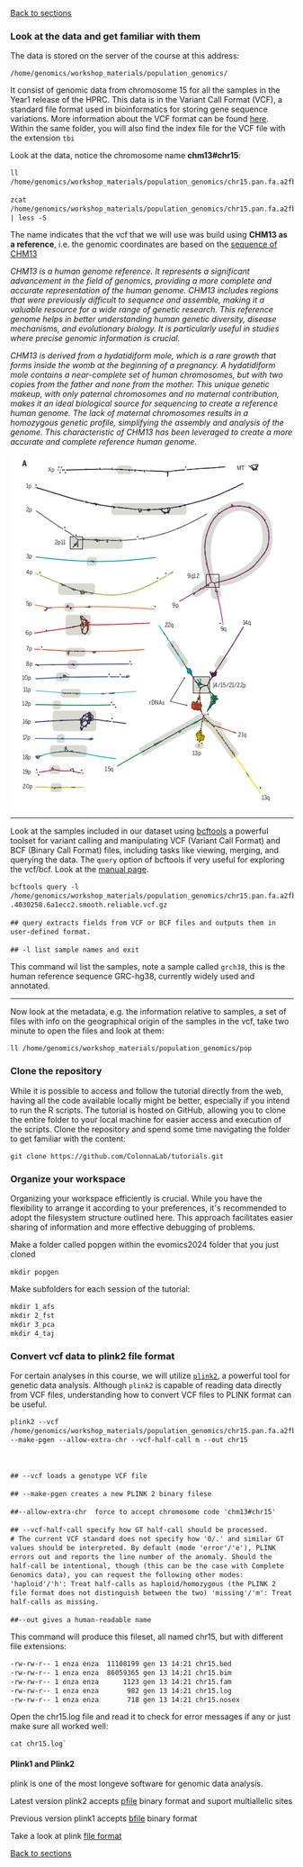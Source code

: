 [Back to sections](/#tutorial-sections)

### Look at the data and get familiar with them 
The data is stored on the server of the course at this address: 
```shell
/home/genomics/workshop_materials/population_genomics/
```
It consist of genomic data from chromosome 15 for all the samples in the Year1 release of the HPRC. This data is in the Variant Call Format (VCF), a standard file format used in bioinformatics for storing gene sequence variations. More information about the VCF format can be found [here](https://en.wikipedia.org/wiki/Variant_Call_Format). Within the same folder, you will also find the index file for the VCF file with the extension `tbi`

Look at the data, notice the chromosome name **chm13#chr15**:  

```shell
ll /home/genomics/workshop_materials/population_genomics/chr15.pan.fa.a2fb268.4030258.6a1ecc2.smooth.reliable.vcf.gz

zcat /home/genomics/workshop_materials/population_genomics/chr15.pan.fa.a2fb268.4030258.6a1ecc2.smooth.reliable.vcf.gz | less -S 
```
The name indicates that the vcf that we will use was build using **CHM13 as a reference**, i.e. the genomic coordinates are based on the [sequence of CHM13](https://www.science.org/doi/10.1126/science.abj6987) 

_CHM13 is a human genome reference. It represents a significant advancement in the field of genomics, providing a more complete and accurate representation of the human genome. CHM13 includes regions that were previously difficult to sequence and assemble, making it a valuable resource for a wide range of genetic research. This reference genome helps in better understanding human genetic diversity, disease mechanisms, and evolutionary biology. It is particularly useful in studies where precise genomic information is crucial._

_CHM13 is derived from a hydatidiform mole, which is a rare growth that forms inside the womb at the beginning of a pregnancy. A hydatidiform mole contains a near-complete set of human chromosomes, but with two copies from the father and none from the mother. This unique genetic makeup, with only paternal chromosomes and no maternal contribution, makes it an ideal biological source for sequencing to create a reference human genome. The lack of maternal chromosomes results in a homozygous genetic profile, simplifying the assembly and analysis of the genome. This characteristic of CHM13 has been leveraged to create a more accurate and complete reference human genome._

![chm13](../img/chm13.png)

***

Look at the samples included in our dataset using [bcftools](https://samtools.github.io/bcftools/bcftools.html) a powerful toolset for variant calling and manipulating VCF (Variant Call Format) and BCF (Binary Call Format) files, including tasks like viewing, merging, and querying the data. The `query` option of bcftools if very useful for exploring the vcf/bcf. Look at the [manual page](https://samtools.github.io/bcftools/bcftools.html#query). 

```shell 
bcftools query -l /home/genomics/workshop_materials/population_genomics/chr15.pan.fa.a2fb268 .4030258.6a1ecc2.smooth.reliable.vcf.gz

## query extracts fields from VCF or BCF files and outputs them in user-defined format.

## -l list sample names and exit
```
This command wil list the samples, note a sample called `grch38`, this is the human reference sequence GRC-hg38, currently widely used and annotated.  

***
Now look at the metadata, e.g. the information relative to samples, a set of files with info on the geographical origin of the samples in the vcf, take two minute to open the files and look at them: 

```shell
ll /home/genomics/workshop_materials/population_genomics/pop 
```

### Clone the repository 
While it is possible to access and follow the tutorial directly from the web, having all the code available locally might be better, especially if you intend to run the R scripts. The tutorial is hosted on GitHub, allowing you to clone the entire folder to your local machine for easier access and execution of the scripts. Clone the repository and spend some time navigating the folder to get familiar with the content:  

```shell
git clone https://github.com/ColonnaLab/tutorials.git

``` 


### Organize your workspace 

Organizing your workspace efficiently is crucial. While you have the flexibility to arrange it according to your preferences, it's recommended to adopt the filesystem structure outlined here. This approach facilitates easier sharing of information and more effective debugging of problems.

Make a folder called popgen within the evomics2024 folder that you just cloned 

`mkdir popgen`

Make subfolders for each session of the tutorial: 

```shell
mkdir 1_afs 
mkdir 2_fst 
mkdir 3_pca 
mkdir 4_taj 
```


### Convert vcf data to plink2 file format  
For certain analyses in this course, we will utilize  [`plink2`](https://www.cog-genomics.org/plink/2.0/), a powerful tool for genetic data analysis. Although `plink2` is capable of reading data directly from VCF files, understanding how to convert VCF files to PLINK format can be useful.

```shell
plink2 --vcf  /home/genomics/workshop_materials/population_genomics/chr15.pan.fa.a2fb268.4030258.6a1ecc2.smooth.reliable.vcf.gz --make-pgen --allow-extra-chr --vcf-half-call m --out chr15 



## --vcf loads a genotype VCF file

## --make-pgen creates a new PLINK 2 binary filese

##--allow-extra-chr  force to accept chromosome code 'chm13#chr15'

## --vcf-half-call specify how GT half-call should be processed.
# The current VCF standard does not specify how '0/.' and similar GT values should be interpreted. By default (mode 'error'/'e'), PLINK errors out and reports the line number of the anomaly. Should the half-call be intentional, though (this can be the case with Complete Genomics data), you can request the following other modes: 'haploid'/'h': Treat half-calls as haploid/homozygous (the PLINK 2 file format does not distinguish between the two) 'missing'/'m': Treat half-calls as missing.

##--out gives a human-readable name 
```

This command will produce this fileset, all named chr15, but with different file extensions: 
```shell
-rw-rw-r-- 1 enza enza  11108199 gen 13 14:21 chr15.bed
-rw-rw-r-- 1 enza enza  86059365 gen 13 14:21 chr15.bim
-rw-rw-r-- 1 enza enza      1123 gen 13 14:21 chr15.fam
-rw-rw-r-- 1 enza enza       982 gen 13 14:21 chr15.log
-rw-rw-r-- 1 enza enza       718 gen 13 14:21 chr15.nosex
```

Open the chr15.log file and read it to check for error messages if any or just make sure all worked well: 
```shell
cat chr15.log`
```

#### Plink1 and Plink2 
plink is one of the most longeve software for genomic data analysis. 

Latest version plink2 accepts [pfile](https://www.cog-genomics.org/plink/2.0/input#pgen) binary format and suport multiallelic sites

Previous version plink1 accepts [bfile](https://www.cog-genomics.org/plink/2.0/input#bed) binary format 

Take a look at plink [file format](https://www.cog-genomics.org/plink/2.0/formats)

[Back to sections](#tutorialsections)

